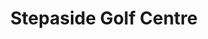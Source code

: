 ---
title: "Stepaside Golf Centre"
address: "Stepaside 18 Co. Dublin"
tel: "(01)2953326"
county: "Dublin"
category: "Driving Ranges"
type: "Content"
lat: "53.24452"
lng: "-6.20644"
---